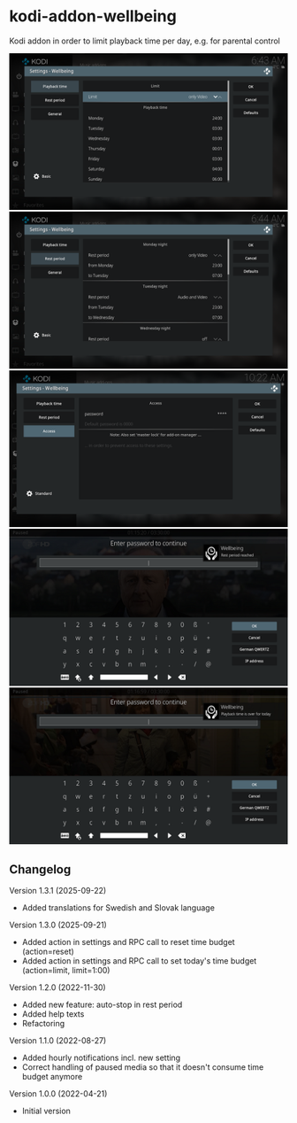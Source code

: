 # kodi-addon-wellbeing
Kodi addon in order to limit playback time per day, e.g. for parental control

<img src="script.wellbeing/resources/assets/screenshot_01.png?raw=true">

<img src="script.wellbeing/resources/assets/screenshot_02.png?raw=true">

<img src="script.wellbeing/resources/assets/screenshot_03.png?raw=true">

<img src="script.wellbeing/resources/assets/screenshot_04.png?raw=true">

<img src="script.wellbeing/resources/assets/screenshot_05.png?raw=true">

## Changelog
Version 1.3.1 (2025-09-22)
- Added translations for Swedish and Slovak language

Version 1.3.0 (2025-09-21)
- Added action in settings and RPC call to reset time budget (action=reset)
- Added action in settings and RPC call to set today's time budget (action=limit, limit=1:00)

Version 1.2.0 (2022-11-30)
- Added new feature: auto-stop in rest period
- Added help texts
- Refactoring

Version 1.1.0 (2022-08-27)
- Added hourly notifications incl. new setting
- Correct handling of paused media so that it doesn't consume time budget anymore

Version 1.0.0 (2022-04-21)
- Initial version
